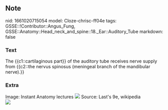 ## Note
nid: 1661020715054
model: Cloze-chrisc-ff04e
tags: GSSE::!Contributor::Angus_Fung, GSSE::Anatomy::Head_neck_and_spine::18._Ear::Auditory_Tube
markdown: false

### Text
The {{c1::cartilaginous part}} of the auditory tube receives nerve supply from {{c2::the nervus spinosus (meningeal branch of the mandibular nerve).}}

### Extra
<div>
  Image: Instant Anatomy lectures <img src="HN068b.png"> Source:
  Last's 9e, wikipedia
</div>
<div><img src="Gray781.png"></div>
